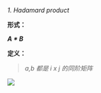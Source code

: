 
*1.* *Hadamard product*

**形式：**

***A * B***

**定义：**

>*a,b 都是 i x j 的同阶矩阵*
>
>

![](https://github.com/sherlcok314159/ML_learn/blob/main/Images/Hadamard.jpg)